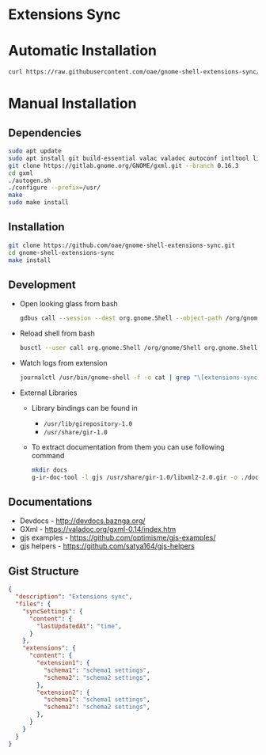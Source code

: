 # Extensions Sync


# Automatic Installation

```bash
curl https://raw.githubusercontent.com/oae/gnome-shell-extensions-sync/master/installer.sh | bash
```

# Manual Installation

## Dependencies

```bash
sudo apt update
sudo apt install git build-essential valac valadoc autoconf intltool libtool-bin automake libxml2-dev libgee-0.8-2 libgee-0.8-dev  gobject-introspection libgirepository1.0-dev
git clone https://gitlab.gnome.org/GNOME/gxml.git --branch 0.16.3
cd gxml
./autogen.sh
./configure --prefix=/usr/
make
sudo make install
```

## Installation

```bash
git clone https://github.com/oae/gnome-shell-extensions-sync.git
cd gnome-shell-extensions-sync
make install
```

## Development

* Open looking glass from bash

    ```bash
    gdbus call --session --dest org.gnome.Shell --object-path /org/gnome/Shell --method org.gnome.Shell.Eval 'Main.createLookingGlass().toggle();'
    ```

* Reload shell from bash

    ```bash
    busctl --user call org.gnome.Shell /org/gnome/Shell org.gnome.Shell Eval s 'Meta.restart("Restarting…")'
    ```

* Watch logs from extension

    ```bash
    journalctl /usr/bin/gnome-shell -f -o cat | grep "\[extensions-sync\]"
    ```

* External Libraries

    - Library bindings can be found in 
        - `/usr/lib/girepository-1.0`
        - `/usr/share/gir-1.0`

    - To extract documentation from them you can use following command

        ```bash
        mkdir docs
        g-ir-doc-tool -l gjs /usr/share/gir-1.0/libxml2-2.0.gir -o ./docs
        ```


## Documentations

* Devdocs - http://devdocs.baznga.org/
* GXml - https://valadoc.org/gxml-0.14/index.htm
* gjs examples - https://github.com/optimisme/gjs-examples/
* gjs helpers - https://github.com/satya164/gjs-helpers


## Gist Structure

```json
{
  "description": "Extensions sync",
  "files": {
    "syncSettings": {
      "content": {
        "lastUpdatedAt": "time",
      }
    },
    "extensions": {
      "content": {
        "extension1": {
          "schema1": "schema1 settings",
          "schema2": "schema2 settings",
        },
        "extension2": {
          "schema1": "schema1 settings",
          "schema2": "schema2 settings",
        },
      }
    }
  }
}
```
